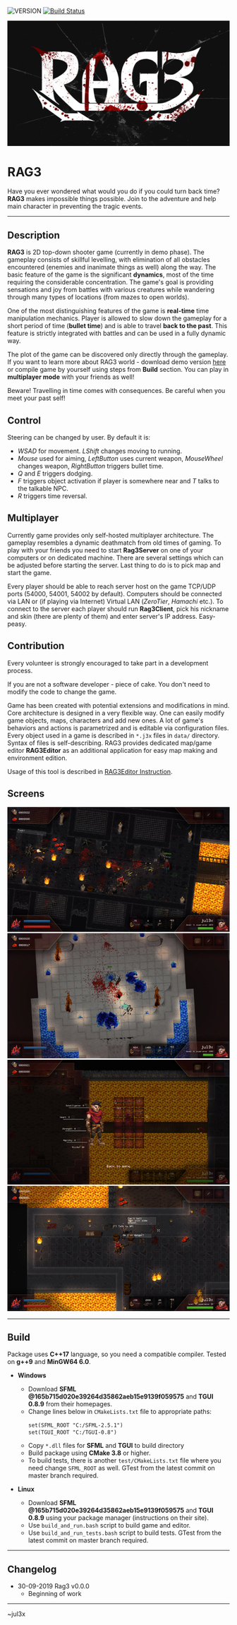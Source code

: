 ![VERSION][version] [![Build Status](https://travis-ci.com/jul3x/RAG3.svg?branch=develop)](https://travis-ci.com/jul3x/RAG3)

![Logo](/graphics_dev/rag3-artistic-small.png?raw=true "RAG3 Logo")

# RAG3

Have you ever wondered what would you do if you could turn back time? **RAG3** makes impossible things possible. 
Join to the adventure and help main character in preventing the tragic events.

-----

## Description

**RAG3** is 2D top-down shooter game (currently in demo phase). The gameplay consists of skillful levelling,
 with elimination of all obstacles encountered (enemies and inanimate things as well) along the way. 
 The basic feature of the game is the significant **dynamics**, most of the time requiring the considerable concentration. 
 The game's goal is providing sensations and joy from battles with various creatures while wandering through many types of locations (from mazes to open worlds).  

 One of the most distinguishing features of the game is **real-time** time manipulation mechanics.
 Player is allowed to slow down the gameplay for a short period of time (**bullet time**) and is able to travel **back to the past**.
 This feature is strictly integrated with battles and can be used in a fully dynamic way.  

 The plot of the game can be discovered only directly through the gameplay.
 If you want to learn more about RAG3 world - download demo version [here](https://j3x.dev/rag3) or compile game by yourself using steps from **Build** section.
 You can play in **multiplayer mode** with your friends as well!  

 Beware! Travelling in time comes with consequences. Be careful when you meet your past self!

## Control

Steering can be changed by user. By default it is:  

- *WSAD* for movement. *LShift* changes moving to running.
- *Mouse* used for aiming, *LeftButton* uses current weapon, *MouseWheel* changes weapon, *RightButton* triggers bullet time.
- *Q* and *E* triggers dodging.
- *F* triggers object activation if player is somewhere near and *T* talks to the talkable NPC.
- *R* triggers time reversal. 

## Multiplayer

Currently game provides only self-hosted multiplayer architecture.
The gameplay resembles a dynamic deathmatch from old times of gaming. 
To play with your friends you need to start **Rag3Server** on one of your computers or on dedicated machine.
There are several settings which can be adjusted before starting the server.
Last thing to do is to pick map and start the game.  

Every player should be able to reach server host on the game TCP/UDP ports (54000, 54001, 54002 by default).
Computers should be connected via LAN or (if playing via Internet) Virtual LAN (*ZeroTier*, *Hamachi* etc.).
To connect to the server each player should run **Rag3Client**, pick his nickname and skin (there are plenty of them)
and enter server's IP address. Easy-peasy. 

## Contribution
Every volunteer is strongly encouraged to take part in a development process.  

If you are not a software developer - piece of cake. You don't need to modify the code to change the game.  

Game has been created with potential extensions and modifications in mind. 
Core architecture is designed in a very flexible way. 
One can easily modify game objects, maps, characters and add new ones.
A lot of game's behaviors and actions is parametrized and is editable via configuration files.
Every object used in a game is described in `*.j3x` files in `data/` directory. Syntax of files is self-describing. RAG3 provides dedicated map/game editor **RAG3Editor** as an additional application for easy map making and environment edition.  

Usage of this tool is described in [RAG3Editor Instruction](/Rag3EditorInstruction.md).

## Screens

![Screen1](/graphics_dev/2.jpg?raw=true "Screen 1") ![Screen2](/graphics_dev/7.jpg?raw=true "Screen 2")
![Screen3](/graphics_dev/3.jpg?raw=true "Screen 3") ![Screen4](/graphics_dev/4.jpg?raw=true "Screen 4")

-----

## Build

Package uses **C++17** language, so you need a compatible compiler. Tested on **g++9** and **MinGW64 6.0**.

* **Windows**
    - Download **SFML @165b715d020e39264d35862aeb15e9139f059575** and **TGUI 0.8.9** from their homepages.
    - Change lines below in `CMakeLists.txt`  file to appropriate paths:
        ```
        set(SFML_ROOT "C:/SFML-2.5.1")
        set(TGUI_ROOT "C:/TGUI-0.8")
        ```
    - Copy `*.dll` files for **SFML** and **TGUI** to build directory
    - Build package using **CMake 3.8** or higher.
    - To build tests, there is another `test/CMakeLists.txt` file where you need change `SFML_ROOT` as well. 
    GTest from the latest commit on master branch required.
    
* **Linux**
    - Download **SFML @165b715d020e39264d35862aeb15e9139f059575** and **TGUI 0.8.9** using your package manager (instructions on their site).
    - Use `build_and_run.bash` script to build game and editor.
    - Use `build_and_run_tests.bash` script to build tests. GTest from the latest commit on master branch required.
  
-----

## Changelog
* 30-09-2019 Rag3 v0.0.0
    - Beginning of work

---

~jul3x

[VERSION]: https://img.shields.io/badge/version-0.0.0-blue.svg
